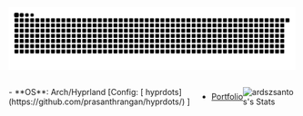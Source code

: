 

[![Snake animation](https://raw.githubusercontent.com/ardszsantos/ardszsantos/output/snake.svg)](https://github.com/ardszsantos/ardszsantos)



<div style="display: flex; align-items: center;">
- **OS**: Arch/Hyprland [Config: [ hyprdots](https://github.com/prasanthrangan/hyprdots/) ]

- [Portfolio](https://portifolio-senai.vercel.app/)

![ardszsantos's Stats](https://github-readme-stats.vercel.app/api?username=ardszsantos&theme=highcontrast&show_icons=true&hide_border=true&count_private=true)

</div>
